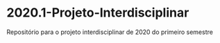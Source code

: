 # 2020.1-Projeto-Interdisciplinar
Repositório para o projeto interdisciplinar de 2020 do primeiro semestre
